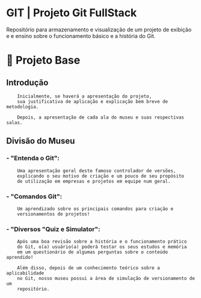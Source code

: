 
# GIT | Projeto Git FullStack

Repositório para armazenamento e visualização de um projeto de exibição e e ensino sobre o funcionamento básico e a história do Git. 

# 🔰 Projeto Base
## Introdução
        Inicialmente, se haverá a apresentação do projeto, 
        sua justificativa de aplicação e explicação bem breve de metodologia.

        Depois, a apresentação de cada ala do museu e suas respectivas salas.

## Divisão do Museu
### - "Entenda o Git":
        Uma apresentação geral deste famoso controlador de versões,
        explicando o seu motivo de criação e um pouco de seu propósito 
        de utilização em empresas e projetos em equipe num geral.

### - "Comandos Git":
        Um aprendizado sobre os principais comandos para criação e
        versionamentos de projetos!

### - "Diversos "Quiz e Simulator":
        Após uma boa revisão sobre a história e o funcionamento prático 
        do Git, o(a) usuário(a) poderá testar os seus estudos e memória
        em um questionário de algumas perguntas sobre o conteúdo aprendido!

        Além disso, depois de um conhecimento teórico sobre a aplicabilidade 
        no Git, nosso museu possui a área de simulação de versionamento de um
        repositório.

